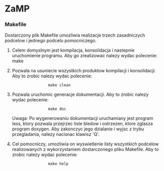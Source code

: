 # ZaMP


### Makefile
Dostarczony plik Makefile umozliwia realizacje trzech
zasadniczych podcelow i jednego podcelu pomocniczego.

 1. Celem domyslnym jest kompilacja, konsolidacja i nastepnie
    uruchomienie programu. Aby go zrealizowac nalezy wydac
    polecenie:
                        make

 2. Pozwala na usuniecie wszystkich produktow kompilacji i konsolidacji.
    Aby to zrobic nalezy wydac polecenie:

                        make clean

 3. Pozwala uruchomic generacje dokumentacji.
    Aby to zrobic nalezy wydac polecenie:

                        make doc

    Uwaga: Po wygenerowaniu dokumentacji uruchamiany jest program less,
    ktory pozwala przejrzec liste bledow i ostrzezen, ktore
    zglasza program doxygen. Aby zakonczyc jego dzialanie i wyjsc
    z trybu przegladania, nalezy nacisnac klawisz 'Q'.

 4. Cel pomocniczy, umozliwia on wyswietlenie listy wszystkich
    podcelow realizowanych z wykorzystaniem dostarczonego pliku Makefile.
    Aby to zrobic nalezy wydac polecenie:

                        make help
